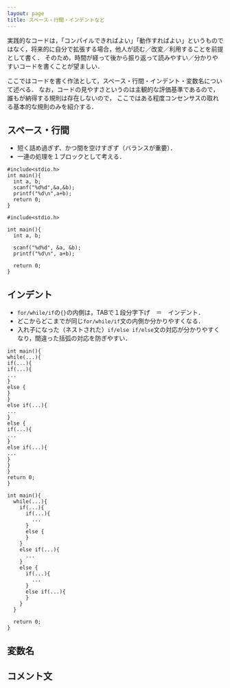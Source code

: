 ```yaml
---
layout: page
title: スペース・行間・インデントなど
---
```


実践的なコードは，「コンパイルできればよい」「動作すればよい」というものではなく，将来的に自分で拡張する場合，他人が読む／改変／利用することを前提として書く．
そのため，時間が経って後から振り返って読みやすい／分かりやすいコードを書くことが望ましい．

ここではコードを書く作法として，スペース・行間・インデント・変数名について述べる．
なお，コードの見やすさというのは主観的な評価基準であるので，誰もが納得する規則は存在しないので，
ここではある程度コンセンサスの取れる基本的な規則のみを紹介する．


## スペース・行間

- 短く詰め過ぎず、かつ間を空けすぎず（バランスが重要）．
- 一連の処理を１ブロックとして考える．

```
#include<stdio.h>
int main(){
  int a, b;
  scanf("%d%d",&a,&b);
  printf("%d\n",a+b);
  return 0;
}
```


```
#include<stdio.h>

int main(){
  int a, b;

  scanf("%d%d", &a, &b);
  printf("%d\n", a+b);

  return 0;
}
```

## インデント

- `for/while/if`の`{}`の内側は，TABで１段分字下げ　＝　インデント．
- どこからどこまでが同じ`for/while/if`文の内側か分かりやすくなる．
- 入れ子になった（ネストされた）`if/else if/else`文の対応が分かりやすくなり，間違った括弧の対応を防ぎやすい．

```
int main(){
while(...){
if(...){
if(...){
...
}
else {
}
}
else if(...){
...
}
else {
if(...){
...
}
else if(...){
...
}
}
}
return 0;
}
```

```
int main(){
  while(...){
    if(...){
      if(...){
        ...
      }
      else {
      }
    }
    else if(...){
      ...
    }
    else {
      if(...){
        ...
      }
      else if(...){
      }
    }
  }
  
  return 0;
}
```

## 変数名


## コメント文
